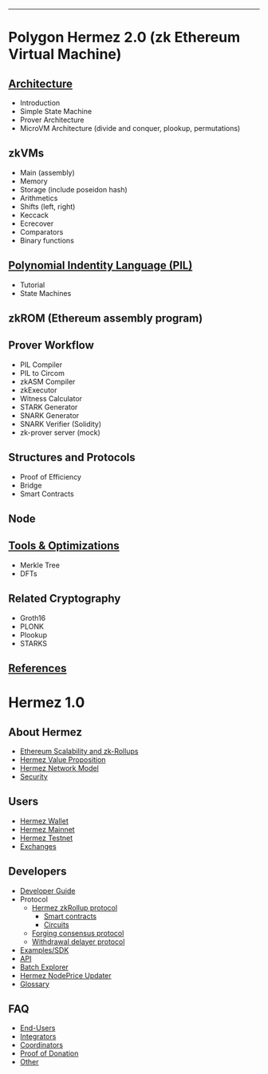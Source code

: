 <div align="center">
<!-- <img src="circom-logo-black.png" width="460px" align="center"/> -->
</div>

<!-- [![Chat on Telegram][ico-telegram]][link-telegram] -->
<!-- [![Website][ico-website]][link-website] -->
<!-- [![GitHub repo][ico-github]][link-github] -->
<!-- ![Issues](https://img.shields.io/github/issues-raw/hermeznetwork/zkevmdoc?color=blue) -->
<!-- ![GitHub top language](https://img.shields.io/github/languages/top/hermeznetwork/zkevmdoc) -->
<!-- ![Contributors](https://img.shields.io/github/contributors-anon/hermeznetwork/zkevmdoc) -->

<!-- [ico-website]: https://img.shields.io/website?up_color=blue&up_message=circom&url=https%3A%2F%2Fiden3.io%2Fcircom -->
<!-- [ico-telegram]: https://img.shields.io/badge/@iden3-2CA5E0.svg?style=flat-square&logo=telegram&label=Telegram -->
<!-- [ico-github]: https://img.shields.io/github/last-commit/iden3/circom?color=blue -->

<!-- [link-website]: https://hermez.io -->
<!-- [link-telegram]: https://t.me/polygonhermez -->
<!-- [link-github]: https://github.com/hermeznetwork/zkevmdoc -->

---

# Polygon Hermez 2.0 (zk Ethereum Virtual Machine)

## [Architecture](zkEVM/architecture/introduction.md)

- Introduction
- Simple State Machine
- Prover Architecture
- MicroVM Architecture (divide and conquer, plookup, permutations)

## zkVMs
- Main (assembly)
- Memory
- Storage (include poseidon hash)
- Arithmetics
- Shifts (left, right)
- Keccack
- Ecrecover
- Comparators
- Binary functions

## [Polynomial Indentity Language (PIL)](zkEVM/PIL/tutorial.md)
- Tutorial
- State Machines

## zkROM (Ethereum assembly program)

## Prover Workflow
- PIL Compiler
- PIL to Circom
- zkASM Compiler
- zkExecutor
- Witness Calculator
- STARK Generator
- SNARK Generator
- SNARK Verifier (Solidity)
- zk-prover server (mock)

## Structures and Protocols
- Proof of Efficiency
- Bridge
- Smart Contracts

## Node

## [Tools & Optimizations](zkEVM/tools-optimizations/merkle-tree.md)
- Merkle Tree
- DFTs

## Related Cryptography
- Groth16
- PLONK
- Plookup
- STARKS

## [References](zkEVM/references.md)

# Hermez 1.0

## About Hermez
- [Ethereum Scalability and zk-Rollups](Hermez_1.0/about/scalability.md)
- [Hermez Value Proposition](Hermez_1.0/about/value-proposition.md)
- [Hermez Network Model](Hermez_1.0/about/model.md)
- [Security](Hermez_1.0/about/security.md)

## Users
- [Hermez Wallet](Hermez_1.0/users/hermez-wallet.md)
- [Hermez Mainnet](Hermez_1.0/users/mainnet.md)
- [Hermez Testnet](Hermez_1.0/users/testnet.md)
- [Exchanges](Hermez_1.0/users/exchanges.md)

## Developers
- [Developer Guide](Hermez_1.0/developers/dev-guide.md)
- Protocol
    - [Hermez zkRollup protocol](Hermez_1.0/developers/protocol/hermez-protocol/protocol.md)
        - [Smart contracts](Hermez_1.0/developers/protocol/hermez-protocol/contracts/contracts.md)
        - [Circuits](Hermez_1.0/developers/protocol/hermez-protocol/circuits/circuits.md)
    - [Forging consensus protocol](Hermez_1.0/developers/protocol/consensus/consensus.md)
    - [Withdrawal delayer protocol](Hermez_1.0/developers/protocol/withdrawal-delayer/withdrawal-delayer.md)
- [Examples/SDK](Hermez_1.0/developers/sdk.md)
- [API](Hermez_1.0/developers/api.md)
- [Batch Explorer](Hermez_1.0/developers/batch-explorer.md)
- [Hermez NodePrice Updater](Hermez_1.0/developers/price-updater.md)
- [Glossary](Hermez_1.0/developers/glossary.md)

## FAQ
- [End-Users](Hermez_1.0/faq/end-users.md)
- [Integrators](Hermez_1.0/faq/integrators.md)
- [Coordinators](Hermez_1.0/faq/coordinators.md)
- [Proof of Donation](Hermez_1.0/faq/pod.md)
- [Other](Hermez_1.0/faq/other.md)